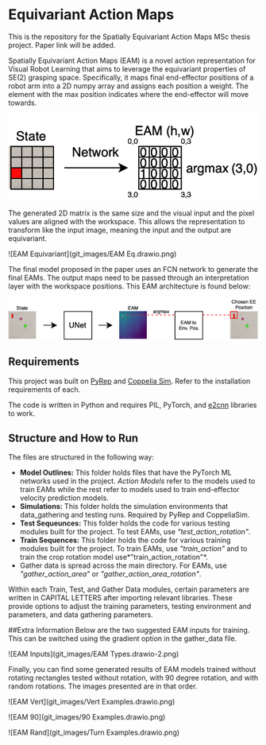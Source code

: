 
# Equivariant Action Maps

This is the repository for the Spatially Equivariant Action Maps MSc thesis project. Paper link will be added.

Spatially Equivariant Action Maps (EAM) is a novel action representation for Visual Robot Learning that aims to leverage the equivariant
properties of SE(2) grasping space. Specifically, it maps final end-effector positions of a robot arm into a 2D
numpy array and assigns each position a weight. The element with the max position indicates where the end-effector will move towards.

![EAM Example](git_images/EAM.drawio-2.png)

The generated 2D matrix is the same size and the visual input and the pixel values are aligned with the workspace.
This allows the representation to transform like the input image, meaning the input and the output are equivariant.

![EAM Equivariant](git_images/EAM Eq.drawio.png)

The final model proposed in the paper uses an FCN network to generate the final EAMs. The output maps need to be
passed through an interpretation layer with the workspace positions. This EAM architecture is found below:

![EAM Diagram](git_images/FullEAMDiag.drawio.png)

## Requirements
This project was built on [PyRep](https://github.com/stepjam/PyRep) and [Coppelia Sim](https://www.coppeliarobotics.com). 
Refer to the installation requirements of each.

The code is written in Python and requires PIL, PyTorch, and [e2cnn](https://github.com/QUVA-Lab/e2cnn) libraries to work.

## Structure and How to Run
The files are structured in the following way:

* **Model Outlines:** This folder holds files that have the PyTorch ML networks used in the project. *Action Models* refer to the models used to train EAMs while the rest refer to models used to train end-effector velocity prediction models.
* **Simulations:** This folder holds the simulation environments that data_gathering and testing runs. Required by PyRep and CoppeliaSim.
* **Test Sequeunces:** This folder holds the code for various testing modules built for the project. To test EAMs, use *"test_action_rotation"*.
* **Train Sequences:** This folder holds the code for various training modules built for the project. To train EAMs, use *"train_action"* and to train the crop rotation model use*"train_action_rotation"*.
* Gather data is spread across the main directory. For EAMs, use *"gather_action_area"* or *"gather_action_area_rotation"*.

Within each Train, Test, and Gather Data modules, certain parameters are written in CAPITAL LETTERS after importing relevant libraries.
These provide options to adjust the training parameters, testing environment and parameters, and data gathering parameters.

##Extra Information
Below are the two suggested EAM inputs for training. This can be switched using the gradient option in the gather_data file.

![EAM Inputs](git_images/EAM Types.drawio-2.png)

Finally, you can find some generated results of EAM models trained without rotating rectangles tested without rotation, with 90 degree rotation, and with random rotations.
The images presented are in that order.

![EAM Vert](git_images/Vert Examples.drawio.png)

![EAM 90](git_images/90 Examples.drawio.png)

![EAM Rand](git_images/Turn Examples.drawio.png)
